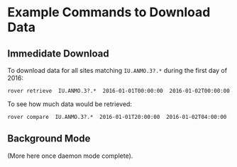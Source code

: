 
# Example Commands to Download Data

## Immedidate Download

To download data for all sites matching `IU.ANMO.3?.*` during the
first day of 2016:

    rover retrieve  IU.ANMO.3?.*  2016-01-01T00:00:00  2016-01-02T00:00:00

To see how much data would be retrieved:

    rover compare  IU.ANMO.3?.*  2016-01-01T20:00:00  2016-01-02T04:00:00

## Background Mode

(More here once daemon mode complete).
